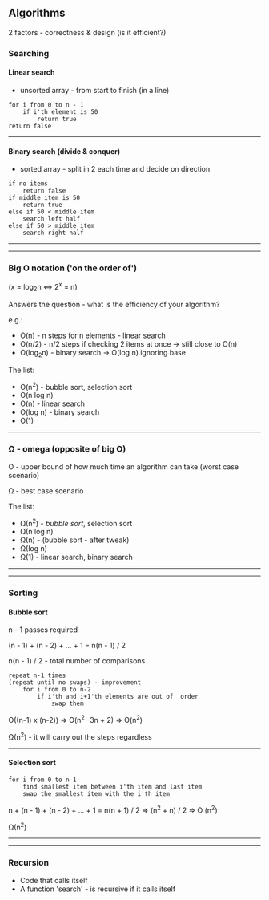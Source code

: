## Algorithms

2 factors - correctness & design (is it efficient?)

### Searching

#### Linear search
- unsorted array - from start to finish (in a line)

```
for i from 0 to n - 1
    if i'th element is 50
        return true
return false
```
---

#### Binary search (divide & conquer)
- sorted array - split in 2 each time and decide on direction

```
if no items
    return false
if middle item is 50
    return true
else if 50 < middle item
    search left half
else if 50 > middle item
    search right half
```
---
---

### Big O notation ('on the order of')

(x = log<sub>2</sub>n <=> 2<sup>x</sup> = n)

Answers the question - what is the efficiency of your algorithm?

e.g.:

- O(n) - n steps for n elements - linear search
- O(n/2) - n/2 steps if checking 2 items at once -> still close to O(n)
- O(log<sub>2</sub>n) - binary search -> O(log n) ignoring base

The list:

- O(n<sup>2</sup>) - bubble sort, selection sort
- O(n log n)
- O(n) - linear search
- O(log n) - binary search
- O(1)

---

### Ω - omega (opposite of big O)

O - upper bound of how much time an algorithm can take (worst case scenario)

Ω - best case scenario 

The list:

- Ω(n<sup>2</sup>) - <em>bubble sort</em>, selection sort
- Ω(n log n)
- Ω(n) - (bubble sort - after tweak)
- Ω(log n)
- Ω(1) - linear search, binary search
---
---

### Sorting

#### Bubble sort

n - 1 passes required


(n - 1) + (n - 2) + ... + 1 = n(n - 1) / 2

n(n - 1) / 2 - total number of comparisons

```
repeat n-1 times
(repeat until no swaps) - improvement
    for i from 0 to n-2
        if i'th and i+1'th elements are out of  order
            swap them
```
O((n-1) x (n-2)) => O(n<sup>2</sup> -3n + 2) => O(n<sup>2</sup>) 

Ω(n<sup>2</sup>) - it will carry out the steps regardless

---

#### Selection sort

```
for i from 0 to n-1
    find smallest item between i'th item and last item
    swap the smallest item with the i'th item
```
n + (n - 1) + (n - 2) + ... + 1 = n(n + 1) / 2 => (n<sup>2</sup> + n) / 2 => O (n<sup>2</sup>)

Ω(n<sup>2</sup>)

---
---

### Recursion

- Code that calls itself
- A function 'search' - is recursive if it calls itself

